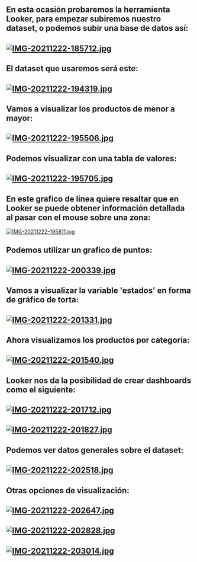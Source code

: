 
## En esta ocasión probaremos la herramienta Looker, para empezar subiremos nuestro dataset, o podemos subir una base de datos así:
## [![IMG-20211222-185712.jpg](https://i.postimg.cc/mr9WWdV4/IMG-20211222-185712.jpg)](https://postimg.cc/zLqcnF92)

## El dataset que usaremos será este:
## [![IMG-20211222-194319.jpg](https://i.postimg.cc/0yq4FprM/IMG-20211222-194319.jpg)](https://postimg.cc/CzmJfnGS)

## Vamos a visualizar los productos de menor a mayor:
## [![IMG-20211222-195506.jpg](https://i.postimg.cc/9MGbGktL/IMG-20211222-195506.jpg)](https://postimg.cc/VrkXwDht)

## Podemos visualizar con una tabla de valores:
## [![IMG-20211222-195705.jpg](https://i.postimg.cc/kGWhj4NP/IMG-20211222-195705.jpg)](https://postimg.cc/xNTR89F6)

## En este grafico de línea quiere resaltar que en Looker se puede obtener información detallada al pasar con el mouse sobre una zona:
[![IMG-20211222-195811.jpg](https://i.postimg.cc/C531Cvhx/IMG-20211222-195811.jpg)](https://postimg.cc/Wq7TTwqB)

## Podemos utilizar un grafico de puntos:
## [![IMG-20211222-200339.jpg](https://i.postimg.cc/dVZqWrHT/IMG-20211222-200339.jpg)](https://postimg.cc/Xr3SqG0V)

## Vamos a visualizar la variable 'estados' en forma de gráfico de torta:
## [![IMG-20211222-201331.jpg](https://i.postimg.cc/zGNrk6g4/IMG-20211222-201331.jpg)](https://postimg.cc/ykLt1fnT)

## Ahora visualizamos los productos por categoría:
## [![IMG-20211222-201540.jpg](https://i.postimg.cc/bJDWP9nQ/IMG-20211222-201540.jpg)](https://postimg.cc/KkbJrLJz)

## Looker nos da la posibilidad de crear dashboards como el siguiente:
## [![IMG-20211222-201712.jpg](https://i.postimg.cc/xCzxhTr5/IMG-20211222-201712.jpg)](https://postimg.cc/G8bxsRmT)
## [![IMG-20211222-201827.jpg](https://i.postimg.cc/zGQkNZFc/IMG-20211222-201827.jpg)](https://postimg.cc/tsh6dcf3)

## Podemos ver datos generales sobre el dataset:
## [![IMG-20211222-202518.jpg](https://i.postimg.cc/3NyKPG86/IMG-20211222-202518.jpg)](https://postimg.cc/GTCwDHsJ)

## Otras opciones de visualización: 
## [![IMG-20211222-202647.jpg](https://i.postimg.cc/9QBrPGrt/IMG-20211222-202647.jpg)](https://postimg.cc/YvhrMLNh)
## [![IMG-20211222-202828.jpg](https://i.postimg.cc/J0JhsXfX/IMG-20211222-202828.jpg)](https://postimg.cc/wRqzP1Tx)
## [![IMG-20211222-203014.jpg](https://i.postimg.cc/c1VmPNTk/IMG-20211222-203014.jpg)](https://postimg.cc/9zYZqK6y)
